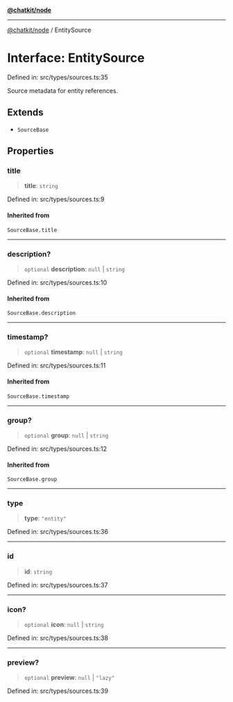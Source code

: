 [**@chatkit/node**](../README.md)

***

[@chatkit/node](../README.md) / EntitySource

# Interface: EntitySource

Defined in: src/types/sources.ts:35

Source metadata for entity references.

## Extends

- `SourceBase`

## Properties

### title

> **title**: `string`

Defined in: src/types/sources.ts:9

#### Inherited from

`SourceBase.title`

***

### description?

> `optional` **description**: `null` \| `string`

Defined in: src/types/sources.ts:10

#### Inherited from

`SourceBase.description`

***

### timestamp?

> `optional` **timestamp**: `null` \| `string`

Defined in: src/types/sources.ts:11

#### Inherited from

`SourceBase.timestamp`

***

### group?

> `optional` **group**: `null` \| `string`

Defined in: src/types/sources.ts:12

#### Inherited from

`SourceBase.group`

***

### type

> **type**: `"entity"`

Defined in: src/types/sources.ts:36

***

### id

> **id**: `string`

Defined in: src/types/sources.ts:37

***

### icon?

> `optional` **icon**: `null` \| `string`

Defined in: src/types/sources.ts:38

***

### preview?

> `optional` **preview**: `null` \| `"lazy"`

Defined in: src/types/sources.ts:39
